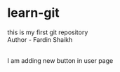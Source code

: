 # learn-git
this is my first git repository 
<br>
Author - Fardin Shaikh 

<br> 
I am adding new button in user page
